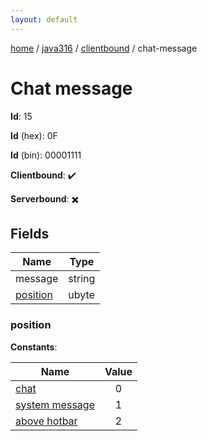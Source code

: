 ```yaml
---
layout: default
---
```


[home](/)  /  [java316](/protocol/java316)  /  [clientbound](/protocol/java316/clientbound)  /  chat-message

# Chat message

**Id**: 15

**Id** (hex): 0F

**Id** (bin): 00001111

**Clientbound**: ✔️

**Serverbound**: ✖️

## Fields

Name | Type
---|---
message | string
[position](#position) | ubyte

### position

**Constants**:

Name | Value
---|:---:
[chat](position_chat) | 0
[system message](position_system-message) | 1
[above hotbar](position_above-hotbar) | 2

